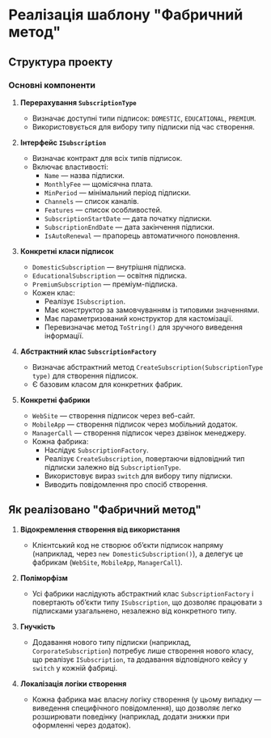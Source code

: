 ﻿# Реалізація шаблону "Фабричний метод"

## Структура проекту

### Основні компоненти
1. **Перерахування `SubscriptionType`**  
   - Визначає доступні типи підписок: `DOMESTIC`, `EDUCATIONAL`, `PREMIUM`.
   - Використовується для вибору типу підписки під час створення.

2. **Інтерфейс `ISubscription`**  
   - Визначає контракт для всіх типів підписок.
   - Включає властивості:
     - `Name` — назва підписки.
     - `MonthlyFee` — щомісячна плата.
     - `MinPeriod` — мінімальний період підписки.
     - `Channels` — список каналів.
     - `Features` — список особливостей.
     - `SubscriptionStartDate` — дата початку підписки.
     - `SubscriptionEndDate` — дата закінчення підписки.
     - `IsAutoRenewal` — прапорець автоматичного поновлення.

3. **Конкретні класи підписок**
   - `DomesticSubscription` — внутрішня підписка.
   - `EducationalSubscription` — освітня підписка.
   - `PremiumSubscription` — преміум-підписка.
   - Кожен клас:
     - Реалізує `ISubscription`.
     - Має конструктор за замовчуванням із типовими значеннями.
     - Має параметризований конструктор для кастомізації.
     - Перевизначає метод `ToString()` для зручного виведення інформації.

4. **Абстрактний клас `SubscriptionFactory`**  
   - Визначає абстрактний метод `CreateSubscription(SubscriptionType type)` для створення підписок.
   - Є базовим класом для конкретних фабрик.

5. **Конкретні фабрики**
   - `WebSite` — створення підписок через веб-сайт.
   - `MobileApp` — створення підписок через мобільний додаток.
   - `ManagerCall` — створення підписок через дзвінок менеджеру.
   - Кожна фабрика:
     - Наслідує `SubscriptionFactory`.
     - Реалізує `CreateSubscription`, повертаючи відповідний тип підписки залежно від `SubscriptionType`.
     - Використовує вираз `switch` для вибору типу підписки.
     - Виводить повідомлення про спосіб створення.

## Як реалізовано "Фабричний метод"
1. **Відокремлення створення від використання**  
   - Клієнтський код не створює об’єкти підписок напряму (наприклад, через `new DomesticSubscription()`), а делегує це фабрикам (`WebSite`, `MobileApp`, `ManagerCall`).

2. **Поліморфізм**  
   - Усі фабрики наслідують абстрактний клас `SubscriptionFactory` і повертають об’єкти типу `ISubscription`, що дозволяє працювати з підписками узагальнено, незалежно від конкретного типу.

3. **Гнучкість**  
   - Додавання нового типу підписки (наприклад, `CorporateSubscription`) потребує лише створення нового класу, що реалізує `ISubscription`, та додавання відповідного кейсу у `switch` у кожній фабриці.

4. **Локалізація логіки створення**  
   - Кожна фабрика має власну логіку створення (у цьому випадку — виведення специфічного повідомлення), що дозволяє легко розширювати поведінку (наприклад, додати знижки при оформленні через додаток).